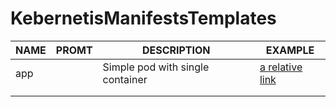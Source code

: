 # KebernetisManifestsTemplates

| NAME | PROMT | DESCRIPTION | EXAMPLE |
|------|-------|-------------|---------|
| app  |       |Simple pod with single container| [a relative link](yaml/app-job.yaml)|
|      |       |             |         |
|      |       |             |         |